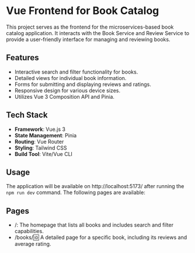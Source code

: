 # Vue Frontend for Book Catalog

This project serves as the frontend for the microservices-based book catalog application. 
It interacts with the Book Service and Review Service to provide a user-friendly interface for managing and reviewing books.

## Features

- Interactive search and filter functionality for books.
- Detailed views for individual book information.
- Forms for submitting and displaying reviews and ratings.
- Responsive design for various device sizes.
- Utilizes Vue 3 Composition API and Pinia.

## Tech Stack

- **Framework**: Vue.js 3
- **State Management**: Pinia
- **Routing**: Vue Router
- **Styling**: Tailwind CSS
- **Build Tool**: Vite/Vue CLI

## Usage

The application will be available on http://localhost:5173/ after running the `npm run dev` command.
The following pages are available:

## Pages

- /: The homepage that lists all books and includes search and filter capabilities.
- /books/:id: A detailed page for a specific book, including its reviews and average rating.

